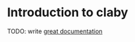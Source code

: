 # Introduction to claby

TODO: write [great documentation](http://jacobian.org/writing/what-to-write/)
